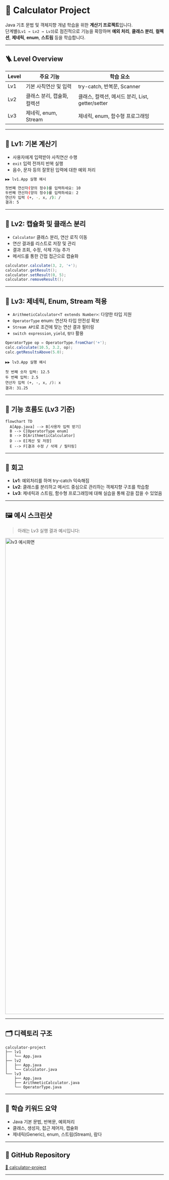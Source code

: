 # 📘 Calculator Project

Java 기초 문법 및 객체지향 개념 학습을 위한 **계산기 프로젝트**입니다.  
단계별(`Lv1 → Lv2 → Lv3`)로 점진적으로 기능을 확장하며 **예외 처리**, **클래스 분리**, **컬렉션**, **제네릭**, **enum**, **스트림** 등을 학습합니다.

---

## 🪜 Level Overview

| Level | 주요 기능 | 학습 요소 |
|-------|-----------|-----------|
| Lv1   | 기본 사칙연산 및 입력 | try-catch, 반복문, Scanner |
| Lv2   | 클래스 분리, 캡슐화, 컬렉션| 클래스, 컬렉션, 메서드 분리, List, getter/setter |
| Lv3   | 제네릭, enum, Stream | 제네릭, enum, 함수형 프로그래밍 |

---

## 🧩 Lv1: 기본 계산기

- 사용자에게 입력받아 사칙연산 수행
- `exit` 입력 전까지 반복 실행
- 음수, 문자 등의 잘못된 입력에 대한 예외 처리

```bash
▶▶ lv1.App 실행 예시

첫번째 연산자(양의 정수)를 입력하세요: 10
두번째 연산자(양의 정수)를 입력하세요: 2
연산자 입력 (+, -, x, /): /
결과: 5
```

---

## 🔐 Lv2: 캡슐화 및 클래스 분리

- `Calculator` 클래스 분리, 연산 로직 이동
- 연산 결과를 리스트로 저장 및 관리
- 결과 조회, 수정, 삭제 기능 추가
- 메서드를 통한 간접 접근으로 캡슐화

```java
calculator.calculate(3, 2, '+');
calculator.getResult();
calculator.setResult(0, 5);
calculator.removeResult();
```

---

## 🔄 Lv3: 제네릭, Enum, Stream 적용

- `ArithmeticCalculator<T extends Number>`: 다양한 타입 지원
- `OperatorType` enum: 연산자 타입 안전성 확보
- `Stream API`로 조건에 맞는 연산 결과 필터링
- `switch expression`, `yield`, `람다` 활용

```java
OperatorType op = OperatorType.fromChar('+');
calc.calculate(10.5, 3.2, op);
calc.getResultsAbove(5.0);
```

```text
▶▶ lv3.App 실행 예시

첫 번째 숫자 입력: 12.5
두 번째 입력: 2.5
연산자 입력 (+, -, x, /): x
결과: 31.25
```

---

## 🧪 기능 흐름도 (Lv3 기준)

```mermaid
flowchart TD
  A[App.java] --> B[사용자 입력 받기]
  B --> C[OperatorType enum]
  B --> D[ArithmeticCalculator]
  D --> E[계산 및 저장]
  E --> F[결과 수정 / 삭제 / 필터링]
```

---

## 🧠 회고

- **Lv1**: 예외처리를 하며 try-catch 익숙해짐
- **Lv2**: 클래스를 분리하고 메서드 중심으로 관리하는 객체지향 구조를 학습함
- **Lv3**: 제네릭과 스트림, 함수형 프로그래밍에 대해 실습을 통해 감을 잡을 수 있었음

---

## 🖼 예시 스크린샷

> 아래는 Lv3 실행 결과 예시입니다:

<img width="1512" alt="lv3 예시화면" src="https://github.com/user-attachments/assets/7f8a5d48-e3d9-4e66-8d6f-149662f25ec1" />


---

## 🗂 디렉토리 구조

```
calculator-project
├── lv1
│   └── App.java
├── lv2
│   ├── App.java
│   └── Calculator.java
└── lv3
    ├── App.java
    ├── ArithmeticCalculator.java
    └── OperatorType.java

```

---

## 📌 학습 키워드 요약

- Java 기본 문법, 반복문, 예외처리
- 클래스, 생성자, 접근 제어자, 캡슐화
- 제네릭(Generic), enum, 스트림(Stream), 람다

---

## 🔗 GitHub Repository

[🔗 calculator-project](https://github.com/ZeroColaa/calculator-project)

---


